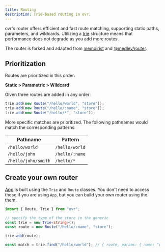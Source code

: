 ```yaml
---
title: Routing
description: Trie-based routing in ovr.
---
```


ovr's router offers efficient and fast route matching, supporting static paths, parameters, and wildcards. Utilizing a [trie](https://en.wikipedia.org/wiki/Radix_tree) structure means that performance does not degrade as you add more routes.

The router is forked and adapted from [memoirist](https://github.com/SaltyAom/memoirist) and [@medley/router](https://github.com/medleyjs/router).

## Prioritization

Routes are prioritized in this order:

**Static > Parametric > Wildcard**

Given three routes are added in any order:

```ts
trie.add(new Route("/hello/world", "store"));
trie.add(new Route("/hello/:name", "store"));
trie.add(new Route("/hello/*", "store"));
```

More specific matches are prioritized. The following pathnames would match the corresponding patterns:

| Pathname            | Pattern        |
| ------------------- | -------------- |
| `/hello/world`      | `/hello/world` |
| `/hello/john`       | `/hello/:name` |
| `/hello/john/smith` | `/hello/*`     |

## Create your own router

[App](/app) is built using the `Trie` and `Route` classes. You don't need to access these if you are using `App`, but you can build your own router using the them.

```ts
import { Route, Trie } from "ovr";

// specify the type of the store in the generic
const trie = new Trie<string>();
const route = new Route("/hello/:name", "store");

trie.add(route);

const match = trie.find("/hello/world"); // { route, params: { name: "world" } }
```
